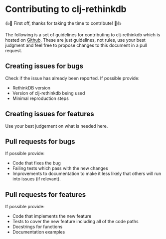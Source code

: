 # Contributing to clj-rethinkdb

:+1::tada: First off, thanks for taking the time to contribute! :tada::+1:

The following is a set of guidelines for contributing to clj-rethinkdb which is hosted on [Github](https://github.com/apa512/clj-rethinkdb).
These are just guidelines, not rules, use your best judgment and feel free to propose changes to this document in a pull request.

## Creating issues for bugs

Check if the issue has already been reported. If possible provide:

* RethinkDB version
* Version of clj-rethinkdb being used
* Minimal reproduction steps

## Creating issues for features

Use your best judgement on what is needed here.

## Pull requests for bugs

If possible provide:

* Code that fixes the bug
* Failing tests which pass with the new changes
* Improvements to documentation to make it less likely that others will run into issues (if relevant).

## Pull requests for features

If possible provide:

* Code that implements the new feature
* Tests to cover the new feature including all of the code paths
* Docstrings for functions
* Documentation examples
